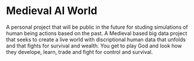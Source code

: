 # Medieval AI World

A personal project that will be public in the future for studing simulations of human being actions based on the past. A Medieval based big data project that seeks to create a live world with discriptional human data that unfolds and that fights for survival and wealth. You get to play God and look how they develope, learn, trade and fight for control and survival.  
